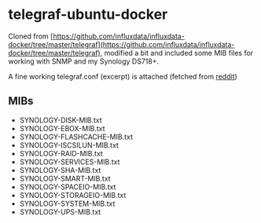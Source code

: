 # telegraf-ubuntu-docker

Cloned from [https://github.com/influxdata/influxdata-docker/tree/master/telegraf](https://github.com/influxdata/influxdata-docker/tree/master/telegraf), modified a bit and included some MIB files for working with SNMP and my Synology DS718+.

A fine working telegraf.conf (excerpt) is attached (fetched from [reddit](https://www.reddit.com/r/homelab/comments/bbodsh/huge_telegraf_config_file_for_capturing_snmp/))

## MIBs

- SYNOLOGY-DISK-MIB.txt
- SYNOLOGY-EBOX-MIB.txt
- SYNOLOGY-FLASHCACHE-MIB.txt
- SYNOLOGY-ISCSILUN-MIB.txt
- SYNOLOGY-RAID-MIB.txt
- SYNOLOGY-SERVICES-MIB.txt
- SYNOLOGY-SHA-MIB.txt
- SYNOLOGY-SMART-MIB.txt
- SYNOLOGY-SPACEIO-MIB.txt
- SYNOLOGY-STORAGEIO-MIB.txt
- SYNOLOGY-SYSTEM-MIB.txt
- SYNOLOGY-UPS-MIB.txt
